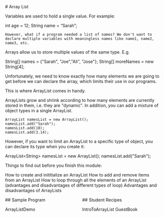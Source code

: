 <body>
# Array List


Variables are used to hold a single value. For example:


int age = 12; 
String name = “Sarah”;


    However, what if a program needed a list of names? We don't want to declare multiple variables with meaningless names like name1, name2, name3, etc.
Arrays allow us to store multiple values of the same type. E.g. 



String[] names = {"Sarah", "Joe","Ali", "Jose"};
String[] moreNames = new String[4];


  Unfortunately, we need to know exactly how many elements we are going to get before we can declare the array, which limits their use in our programs.


  This is where ArrayList comes in handy. 

ArrayLists grow and shrink according to how many elements are currently stored in them, i.e. they are "dynamic". In addition, you can add a mixture of object types in a single ArrayList.


    ArrayList namesList = new ArrayList();
    namesList.add("Sarah");
	namesList.add(10);
	namesList.add(3.14);


However, if you want to limit an ArrayList to a specific type of object, you can declare its type when you create it:


ArrayList&lt;String&gt; namesList = new ArrayList();
namesList.add("Sarah");

Things to find out before you finish this module:

How to create and inititialize an ArrayList
How to add and remove items from an ArrayList
How to loop through all the elements of an ArrayList (advantages and disadvantages of different types of loop)
Advantages and disadvantages of ArrayLists

<div style="float: left; width: 50%;">
## Sample Program

ArrayListDemo
</div>
<div style="float: left; width: 50%;">
## Student Recipes

IntroToArrayList
        GuestBook
</div>



<div id="copyright" style="float: left; width: 100%;">

</div>
</body>